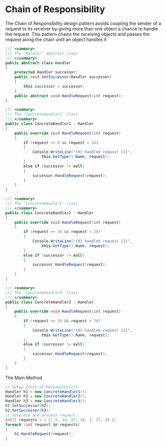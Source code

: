 **Chain of Responsibility**
===
  
The Chain of Responsibility design pattern avoids coupling the sender of a request to its receiver by giving more than one object a chance to handle the request. 
This pattern chains the receiving objects and passes the request along the chain until an object handles it

```cs
/// <summary>
/// The 'Handler' abstract class
/// </summary>
public abstract class Handler
{
    protected Handler successor;
    public void SetSuccessor(Handler successor)
    {
        this.successor = successor;
    }
    public abstract void HandleRequest(int request);
}

/// <summary>
/// The 'ConcreteHandler1' class
/// </summary>
public class ConcreteHandler1 : Handler
{
    public override void HandleRequest(int request)
    {
        if (request >= 0 && request < 10)
        {
            Console.WriteLine("{0} handled request {1}",
                this.GetType().Name, request);
        }
        else if (successor != null)
        {
            successor.HandleRequest(request);
        }
    }
}

/// <summary>
/// The 'ConcreteHandler2' class
/// </summary>
public class ConcreteHandler2 : Handler
{
    public override void HandleRequest(int request)
    {
        if (request >= 10 && request < 20)
        {
            Console.WriteLine("{0} handled request {1}",
                this.GetType().Name, request);
        }
        else if (successor != null)
        {
            successor.HandleRequest(request);
        }
    }
}

/// <summary>
/// The 'ConcreteHandler3' class
/// </summary>
public class ConcreteHandler3 : Handler
{
    public override void HandleRequest(int request)
    {
        if (request >= 20 && request < 30)
        {
            Console.WriteLine("{0} handled request {1}",
                this.GetType().Name, request);
        }
        else if (successor != null)
        {
            successor.HandleRequest(request);
        }
    }
}
```

The Main Method 
```cs
// Setup Chain of Responsibility
Handler h1 = new ConcreteHandler1();
Handler h2 = new ConcreteHandler2();
Handler h3 = new ConcreteHandler3();
h1.SetSuccessor(h2);
h2.SetSuccessor(h3);
// Generate and process request
int[] requests = { 2, 5, 14, 22, 18, 3, 27, 20 };
foreach (int request in requests)
{
    h1.HandleRequest(request);
}

```
